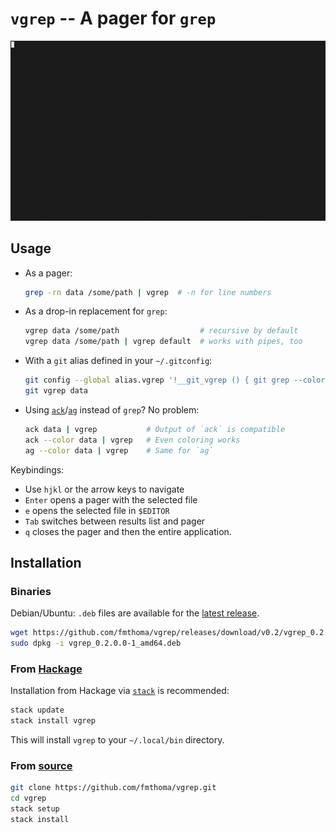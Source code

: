 `vgrep` -- A pager for `grep`
=============================

![Screenshot](./screenshot.gif)

## Usage

* As a pager:

    ```bash
    grep -rn data /some/path | vgrep  # -n for line numbers
    ```

* As a drop-in replacement for `grep`:

    ```bash
    vgrep data /some/path                  # recursive by default
    vgrep data /some/path | vgrep default  # works with pipes, too
    ```

* With a `git` alias defined in your `~/.gitconfig`:

    ```bash
    git config --global alias.vgrep '!__git_vgrep () { git grep --color=always "$@" | vgrep; }; __git_vgrep'
    git vgrep data
    ```

* Using [`ack`][ack]/[`ag`][ag] instead of `grep`? No problem:

    ```bash
    ack data | vgrep           # Output of `ack` is compatible
    ack --color data | vgrep   # Even coloring works
    ag --color data | vgrep    # Same for `ag`
    ```
[ack]: http://beyondgrep.com/
[ag]:  https://github.com/ggreer/the_silver_searcher

Keybindings:

* Use `hjkl` or the arrow keys to navigate
* `Enter` opens a pager with the selected file
* `e` opens the selected file in `$EDITOR`
* `Tab` switches between results list and pager
* `q` closes the pager and then the entire application.

## Installation

### Binaries

Debian/Ubuntu: `.deb` files are available for the [latest release][1].

```bash
wget https://github.com/fmthoma/vgrep/releases/download/v0.2/vgrep_0.2.0.0-1_amd64.deb
sudo dpkg -i vgrep_0.2.0.0-1_amd64.deb
```

### From [Hackage][2]

Installation from Hackage via [`stack`][3] is recommended:
```bash
stack update
stack install vgrep
```
This will install `vgrep` to your `~/.local/bin` directory.

### From [source][4]

```bash
git clone https://github.com/fmthoma/vgrep.git
cd vgrep
stack setup
stack install
```

[1]: https://github.com/fmthoma/vgrep/releases/latest
[2]: https://hackage.haskell.org/package/vgrep
[3]: https://github.com/commercialhaskell/stack/blob/master/doc/install_and_upgrade.md
[4]: https://github.com/fmthoma/vgrep
